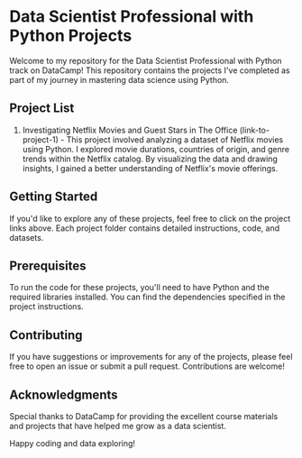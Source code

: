 # Data Scientist Professional with Python Projects

Welcome to my repository for the Data Scientist Professional with Python track on DataCamp! This repository contains the projects I've completed as part of my journey in mastering data science using Python.

## Project List

1. Investigating Netflix Movies and Guest Stars in The Office (link-to-project-1) - This project involved analyzing a dataset of Netflix movies using Python. I explored movie durations, countries of origin, and genre trends within the Netflix catalog. By visualizing the data and drawing insights, I gained a better understanding of Netflix's movie offerings.



## Getting Started

If you'd like to explore any of these projects, feel free to click on the project links above. Each project folder contains detailed instructions, code, and datasets.

## Prerequisites

To run the code for these projects, you'll need to have Python and the required libraries installed. You can find the dependencies specified in the project instructions.

## Contributing

If you have suggestions or improvements for any of the projects, please feel free to open an issue or submit a pull request. Contributions are welcome!


## Acknowledgments

Special thanks to DataCamp for providing the excellent course materials and projects that have helped me grow as a data scientist.

Happy coding and data exploring!
